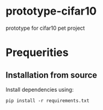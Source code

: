 # prototype-cifar10
prototype for cifar10 pet project

# Prequerities

## Installation from source

Install dependencies using:

```
pip install -r requirements.txt
```
